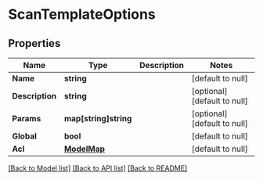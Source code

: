 # ScanTemplateOptions

## Properties
Name | Type | Description | Notes
------------ | ------------- | ------------- | -------------
**Name** | **string** |  | [default to null]
**Description** | **string** |  | [optional] [default to null]
**Params** | **map[string]string** |  | [optional] [default to null]
**Global** | **bool** |  | [default to null]
**Acl** | [**ModelMap**](interface{}.md) |  | [default to null]

[[Back to Model list]](../README.md#documentation-for-models) [[Back to API list]](../README.md#documentation-for-api-endpoints) [[Back to README]](../README.md)

